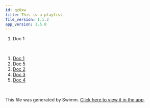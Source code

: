 ```yaml
---
id: qz8xw
title: This is a playlist
file_version: 1.1.2
app_version: 1.5.0
---
```


<!-- Intro - Do not remove this comment -->
1.  Doc 1

<br/>

<!-- Steps - Do not remove this comment -->
1. [Doc 1](doc-1.0iamv.sw.md)
2. [Doc 5](doc-5.sftk0.sw.md)
3. [Doc 2](doc-2.1tyti.sw.md)
4. [Doc 3](doc-3.2p4zk.sw.md)
5. [Doc 4](doc-4.muzvv.sw.md)


<br/>

This file was generated by Swimm. [Click here to view it in the app](/repos/Z2l0aHViJTNBJTNBc21hcnQtbWlycm9yJTNBJTNBSWRpdFllZ2VyU3dpbW0=/playlists/qz8xw).
